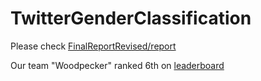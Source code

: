 # TwitterGenderClassification
Please check [FinalReportRevised/report](https://github.com/stormmax/TwitterGenderClassification/blob/master/FinalReportRevised/report.pdf)


Our team "Woodpecker" ranked 6th on [leaderboard](http://www.seas.upenn.edu/~cis520/fall15/leaderboard.html)
